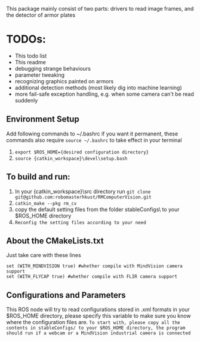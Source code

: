 This package mainly consist of two parts: drivers to read image frames, and the detector of armor plates

# TODOs: 
- This todo list
- This readme
- debugging strange behaviours
- parameter tweaking
- recognizing graphics painted on armors
- additional detection methods (most likely dig into machine learning)
- more fail-safe exception handling, e.g. when some camera can't be read suddenly

## Environment Setup
Add following commands to ~/.bashrc if you want it permanent, these commands also require `source ~/.bashrc` to take effect in your terminal
1. `export $ROS_HOME={desired configuration directory}`
1. `source {catkin_workspace}\devel\setup.bash`

## To build and run:
1. In your {catkin_workspace}\src directory run `git clone git@github.com:robomasterhkust/RMComputerVision.git`
2. `catkin_make --pkg rm_cv`
5. copy the default setting files from the folder stableConfigs\ to your $ROS_HOME directory
7. `Reconfig the setting files according to your need`

## About the CMakeLists.txt
Just take care with these lines
```
set (WITH_MINDVISION true) #whether compile with MindVision camera support
set (WITH_FLYCAP true) #whether compile with FLIR camera support

```

## Configurations and Parameters
This ROS node will try to read configurations stored in .xml formats in your $ROS_HOME directory, please specify this variable to make sure you know where the configuration files are.
`To start with, please copy all the contents in stableConfigs/ to your $ROS_HOME directory, the program should run if a webcam or a MindVision industrial camera is connected`
